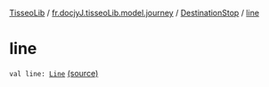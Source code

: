 [TisseoLib](../../index.md) / [fr.docjyJ.tisseoLib.model.journey](../index.md) / [DestinationStop](index.md) / [line](./line.md)

# line

`val line: `[`Line`](../../fr.docjy-j.tisseo-lib.model.line/-line/index.md) [(source)](https://github.com/docjyj/tisseoLib/tree/master/src/main/kotlin/fr/docjyJ/tisseoLib/model/journey/DestinationStop.kt#L9)